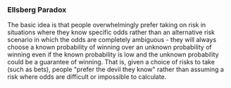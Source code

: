 ### Ellsberg Paradox
The basic idea is that people overwhelmingly prefer taking on risk in situations where they know specific odds rather than an alternative risk scenario in which the odds are completely ambiguous - they will always choose a known probability of winning over an unknown probability of winning even if the known probability is low and the unknown probability could be a guarantee of winning. That is, given a choice of risks to take (such as bets), people "prefer the devil they know" rather than assuming a risk where odds are difficult or impossible to calculate.